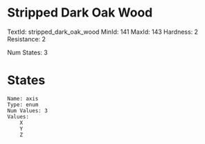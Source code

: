 # Stripped Dark Oak Wood
TextId: stripped_dark_oak_wood
MinId: 141
MaxId: 143
Hardness: 2
Resistance: 2

Num States: 3
# States
```
Name: axis
Type: enum
Num Values: 3
Values:
    X
    Y
    Z
```